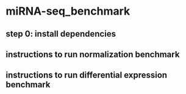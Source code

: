 # miRNA-seq_benchmark

## step 0: install dependencies

## instructions to run normalization benchmark

## instructions to run differential expression benchmark

